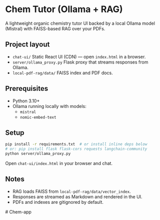 Chem Tutor (Ollama + RAG)
=========================

A lightweight organic chemistry tutor UI backed by a local Ollama model (Mistral) with FAISS-based RAG over your PDFs.

Project layout
--------------
- `chat-ui/` Static React UI (CDN) — open `index.html` in a browser.
- `server/ollama_proxy.py` Flask proxy that streams responses from Ollama.
- `local-pdf-rag/data/` FAISS index and PDF docs.

Prerequisites
-------------
- Python 3.10+
- Ollama running locally with models:
  - `mistral`
  - `nomic-embed-text`

Setup
-----
```bash
pip install -r requirements.txt  # or install inline deps below
# or: pip install flask flask-cors requests langchain-community
python server/ollama_proxy.py
```
Open `chat-ui/index.html` in your browser and chat.

Notes
-----
- RAG loads FAISS from `local-pdf-rag/data/vector_index`.
- Responses are streamed as Markdown and rendered in the UI.
- PDFs and indexes are gitignored by default.


#   C h e m - a p p  
 